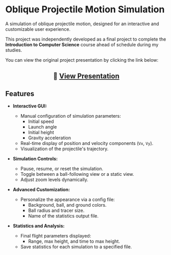 # Oblique Projectile Motion Simulation

A simulation of oblique projectile motion, designed for an interactive and customizable user experience.

This project was independently developed as a final project to complete the **Introduction to Computer Science** course ahead of schedule during my studies.


You can view the original project presentation by clicking the link below:

<h2 align="center">
  📄 <a href="./project_presentation.pdf" target="_blank">View Presentation</a>
</h2>

## Features

- **Interactive GUI:**
  - Manual configuration of simulation parameters:
    - Initial speed
    - Launch angle
    - Initial height
    - Gravity acceleration
  - Real-time display of position and velocity components (`Vx`, `Vy`).
  - Visualization of the projectile's trajectory.

- **Simulation Controls:**
  - Pause, resume, or reset the simulation.
  - Toggle between a ball-following view or a static view.
  - Adjust zoom levels dynamically.

- **Advanced Customization:**
  - Personalize the appearance via a config file:
    - Background, ball, and ground colors.
    - Ball radius and tracer size.
    - Name of the statistics output file.

- **Statistics and Analysis:**
  - Final flight parameters displayed:
    - Range, max height, and time to max height.
  - Save statistics for each simulation to a specified file.




